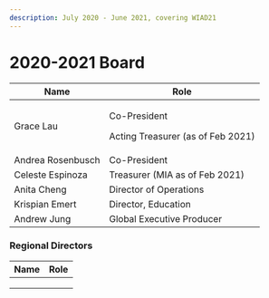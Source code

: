 ```yaml
---
description: July 2020 - June 2021, covering WIAD21
---
```


# 2020-2021 Board

| Name              | Role                                                        |
| ----------------- | ----------------------------------------------------------- |
| Grace Lau         | <p>Co-President</p><p>Acting Treasurer (as of Feb 2021)</p> |
| Andrea Rosenbusch | Co-President                                                |
| Celeste Espinoza  | Treasurer (MIA as of Feb 2021)                              |
| Anita Cheng       | Director of Operations                                      |
| Krispian Emert    | Director, Education                                         |
| Andrew Jung       | Global Executive Producer                                   |

### Regional Directors

| Name | Role |
| ---- | ---- |
|      |      |
|      |      |
|      |      |
